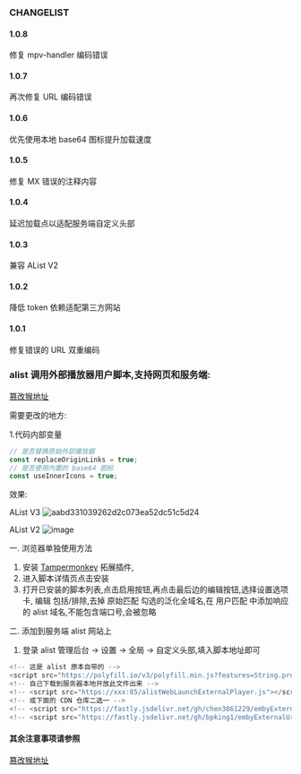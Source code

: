 ### CHANGELIST

#### 1.0.8
修复 mpv-handler 编码错误

#### 1.0.7
再次修复 URL 编码错误

#### 1.0.6
优先使用本地 base64 图标提升加载速度

#### 1.0.5
修复 MX 错误的注释内容

#### 1.0.4
延迟加载点以适配服务端自定义头部

#### 1.0.3
兼容 AList V2

#### 1.0.2
降低 token 依赖适配第三方网站

#### 1.0.1
修复错误的 URL 双重编码

### alist 调用外部播放器用户脚本,支持网页和服务端:

[篡改猴地址](https://greasyfork.org/zh-CN/scripts/494829)

需要更改的地方:

1.代码内部变量

```javascript
// 是否替换原始外部播放器
const replaceOriginLinks = true;
// 是否使用内置的 base64 图标
const useInnerIcons = true;
```

效果:

AList V3
![aabd331039262d2c073ea52dc51c5d24](https://github.com/chen3861229/embyExternalUrl/assets/42368856/e0c2b90a-02b0-41ec-861f-7a9ba0949fd4)

AList V2
![image](https://github.com/chen3861229/embyExternalUrl/assets/42368856/2b5697f6-5b7c-40b1-a632-248d3b8d2d4e)

一. 浏览器单独使用方法

1. 安装 [Tampermonkey](https://www.tampermonkey.net) 拓展插件,
2. 进入脚本详情页点击安装
3. 打开已安装的脚本列表,点击启用按钮,再点击最后边的编辑按钮,选择设置选项卡,
编辑 包括/排除,去掉 原始匹配 勾选的泛化全域名,在 用户匹配 中添加响应的 alist 域名,不能包含端口号,会被忽略

二. 添加到服务端 alist 网站上

1. 登录 alist 管理后台 -> 设置 -> 全局 -> 自定义头部,填入脚本地址即可

```javascript
<!-- 这是 alist 原本自带的 -->
<script src="https://polyfill.io/v3/polyfill.min.js?features=String.prototype.replaceAll"></script>
<!-- 自己下载到服务器本地开放此文件出来 -->
<!-- <script src="https://xxx:85/alistWebLaunchExternalPlayer.js"></script> -->
<!-- 或下面的 CDN 仓库二选一 -->
<!-- <script src="https://fastly.jsdelivr.net/gh/chen3861229/embyExternalUrl@main/embyWebAddExternalUrl/alistWebLaunchExternalPlayer.js"></script> -->
<!-- <script src="https://fastly.jsdelivr.net/gh/bpking1/embyExternalUrl@main/embyWebAddExternalUrl/alistWebLaunchExternalPlayer.js"></script> -->
```

#### 其余注意事项请参照
[篡改猴地址](https://greasyfork.org/en/scripts/459297-embylaunchpotplayer)
